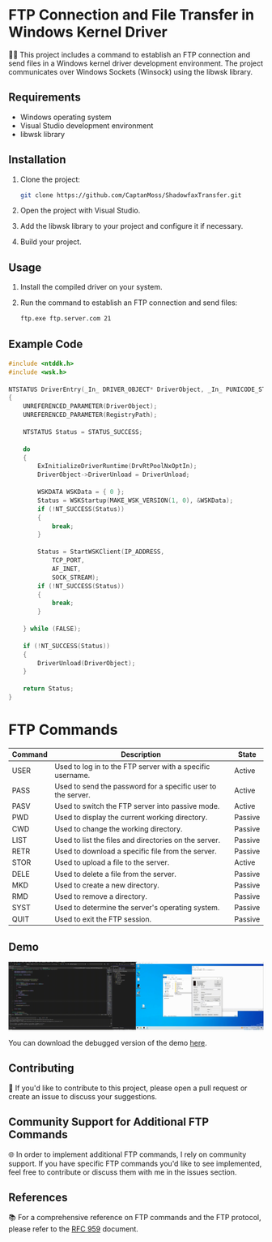 # FTP Connection and File Transfer in Windows Kernel Driver

🔌📁 This project includes a command to establish an FTP connection and send files in a Windows kernel driver development environment. The project communicates over Windows Sockets (Winsock) using the libwsk library.

## Requirements

- Windows operating system
- Visual Studio development environment
- libwsk library

## Installation

1. Clone the project:

    ```bash
    git clone https://github.com/CaptanMoss/ShadowfaxTransfer.git
    ```

2. Open the project with Visual Studio.

3. Add the libwsk library to your project and configure it if necessary.

4. Build your project.

## Usage

1. Install the compiled driver on your system.

2. Run the command to establish an FTP connection and send files:

    ```bash
    ftp.exe ftp.server.com 21
    ```

## Example Code

```c
#include <ntddk.h>
#include <wsk.h>

NTSTATUS DriverEntry(_In_ DRIVER_OBJECT* DriverObject, _In_ PUNICODE_STRING RegistryPath)
{
    UNREFERENCED_PARAMETER(DriverObject);
    UNREFERENCED_PARAMETER(RegistryPath);

    NTSTATUS Status = STATUS_SUCCESS;

    do
    {
        ExInitializeDriverRuntime(DrvRtPoolNxOptIn);
        DriverObject->DriverUnload = DriverUnload;

        WSKDATA WSKData = { 0 };
        Status = WSKStartup(MAKE_WSK_VERSION(1, 0), &WSKData);
        if (!NT_SUCCESS(Status))
        {
            break;
        }

        Status = StartWSKClient(IP_ADDRESS,
            TCP_PORT,
            AF_INET,
            SOCK_STREAM);
        if (!NT_SUCCESS(Status))
        {
            break;
        }

    } while (FALSE);

    if (!NT_SUCCESS(Status))
    {
        DriverUnload(DriverObject);
    }

    return Status;
}

```
# FTP Commands

| Command | Description                                 | State |
|---------|---------------------------------------------|-------|
| USER    | Used to log in to the FTP server with a specific username. | Active |
| PASS    | Used to send the password for a specific user to the server. | Active |
| PASV    | Used to switch the FTP server into passive mode. | Active |
| PWD     | Used to display the current working directory. | Passive |
| CWD     | Used to change the working directory. | Passive |
| LIST    | Used to list the files and directories on the server. | Passive |
| RETR    | Used to download a specific file from the server. | Passive |
| STOR    | Used to upload a file to the server. | Active |
| DELE    | Used to delete a file from the server. | Passive |
| MKD     | Used to create a new directory. | Passive |
| RMD     | Used to remove a directory. | Passive |
| SYST    | Used to determine the server's operating system. | Passive |
| QUIT    | Used to exit the FTP session. | Passive |

## Demo

![](2024-05-16-14-58-07.gif)

You can download the debugged version of the demo [here](https://drive.usercontent.google.com/download?id=1Un4mKmtiKoqKBHfDRzghXQFDNGypCJT8&export=download).

## Contributing

🤝 If you'd like to contribute to this project, please open a pull request or create an issue to discuss your suggestions.

## Community Support for Additional FTP Commands

🌐 In order to implement additional FTP commands, I rely on community support. If you have specific FTP commands you'd like to see implemented, feel free to contribute or discuss them with me in the issues section.

## References

📚 For a comprehensive reference on FTP commands and the FTP protocol, please refer to the [RFC 959](https://datatracker.ietf.org/doc/html/rfc959) document.

